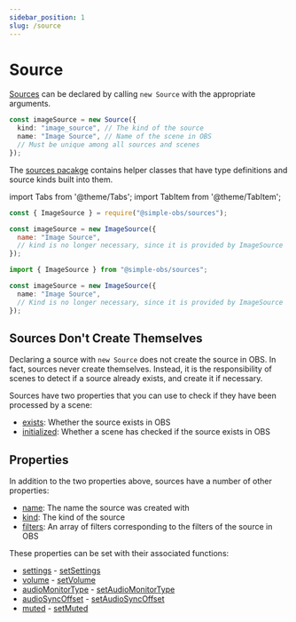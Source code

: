 ```yaml
---
sidebar_position: 1
slug: /source
---
```


# Source

[Sources](/api/core/class/Source) can be declared by calling `new Source` with the appropriate arguments.

```ts
const imageSource = new Source({
  kind: "image_source", // The kind of the source
  name: "Image Source", // Name of the scene in OBS
  // Must be unique among all sources and scenes
});
```

The [sources pacakge](/api/sources) contains helper classes that have type definitions and source kinds built into them.

import Tabs from '@theme/Tabs';
import TabItem from '@theme/TabItem';

<Tabs groupId="package-managers">
<TabItem value="commonjs" label="NodeJS">

```js
const { ImageSource } = require("@simple-obs/sources");

const imageSource = new ImageSource({
  name: "Image Source",
  // kind is no longer necessary, since it is provided by ImageSource
});
```

</TabItem>
<TabItem value="es6" label="Browser/TypeScript">

```ts
import { ImageSource } from "@simple-obs/sources";

const imageSource = new ImageSource({
  name: "Image Source",
  // Kind is no longer necessary, since it is provided by ImageSource
});
```

</TabItem>
</Tabs>

## Sources Don't Create Themselves

Declaring a source with `new Source` does not create the source in OBS. In fact, sources never create themselves. Instead, it is the responsibility of scenes to detect if a source already exists, and create it if necessary.

Sources have two properties that you can use to check if they have been processed by a scene:

- [exists](/api/core/class/Source#exists): Whether the source exists in OBS
- [initialized](/api/core/class/Source#initialzed): Whether a scene has checked if the source exists in OBS

## Properties

In addition to the two properties above, sources have a number of other properties:

- [name](/api/core/class/Source#name): The name the source was created with
- [kind](/api/core/class/Source#kind): The kind of the source
- [filters](/api/core/class/Source#filters): An array of filters corresponding to the filters of the source in OBS

These properties can be set with their associated functions:

- [settings](/api/core/class/Source#settings) - [setSettings](/api/core/class/Source#setSettings)
- [volume](/api/core/class/Source#volume) - [setVolume](/api/core/class/Source#volume)
- [audioMonitorType](/api/core/class/Source#audioMonitorType) - [setAudioMonitorType](/api/core/class/Source#setAudioMonitorType)
- [audioSyncOffset](/api/core/class/Source#audioSyncOffset) - [setAudioSyncOffset](/api/core/class/Source#setAudioSyncOffset)
- [muted](/api/core/class/Source#muted) - [setMuted](/api/core/class/Source#setMuted)
